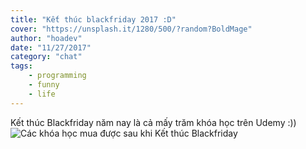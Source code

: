 ```yaml
---
title: "Kết thúc blackfriday 2017 :D"
cover: "https://unsplash.it/1280/500/?random?BoldMage"
author: "hoadev"
date: "11/27/2017"
category: "chat"
tags:
    - programming
    - funny
    - life
---
```

Kết thúc Blackfriday năm nay là cả mấy trăm khóa học trên Udemy :))
![Các khóa học mua được sau khi Kết thúc Blackfriday](https://lh3.googleusercontent.com/KnUbnam_xdfa0pUfV-t34dGRenMC6OB-VsPAV-8nVdqfR3XoO6Mc6RqlkBj6Rd5DNTuLEc_WE87HRLEk3LSEbsPJ0ArzWVBsExCu_VZO660l4UCupWlg75SM2yexnjZGGrnhaYZlnn8=s0 "Các khóa học mua được sau khi Kết thúc Blackfriday2")
